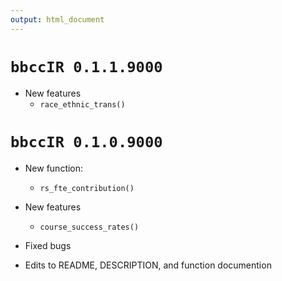 ```yaml
---
output: html_document
---
```



# `bbccIR 0.1.1.9000`

* New features
  * `race_ethnic_trans()`



# `bbccIR 0.1.0.9000`

* New function:
  * `rs_fte_contribution()`
  
* New features
  * `course_success_rates()`
  
* Fixed bugs
* Edits to README, DESCRIPTION, and function documention

